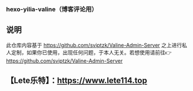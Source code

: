### hexo-yilia-valine（博客评论用）
## 说明

此仓库内容基于 https://github.com/sviptzk/Valine-Admin-Server 之上进行私人定制，如果你已使用，出现任何问题，于本人无关。若想使用请前往👉 https://github.com/sviptzk/Valine-Admin-Server

## 【Lete乐特】：https://www.lete114.top
